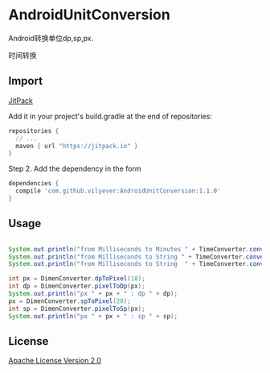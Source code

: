 # AndroidUnitConversion
Android转换单位dp,sp,px.

时间转换

## Import
[JitPack](https://jitpack.io/)

Add it in your project's build.gradle at the end of repositories:

```gradle
repositories {
  // ...
  maven { url "https://jitpack.io" }
}
```

Step 2. Add the dependency in the form

```gradle
dependencies {
  compile 'com.github.vilyever:AndroidUnitConversion:1.1.0'
}
```

## Usage
```java

System.out.println("from Milliseconds to Minutes " + TimeConverter.convertMillisecondsToMinutes(41891564l));
System.out.println("from Milliseconds to String " + TimeConverter.convertMillisecondsToString(41891564l, TimeConverter.TimeUnits.Hour, TimeConverter.TimeUnits.Millisecond));
System.out.println("from Milliseconds to String  " + TimeConverter.convertMillisecondsToString(41891564l, TimeConverter.TimeUnits.Hour, TimeConverter.TimeUnits.Millisecond));

int px = DimenConverter.dpToPixel(18);
int dp = DimenConverter.pixelToDp(px);
System.out.println("px " + px + " : dp " + dp);
px = DimenConverter.spToPixel(20);
int sp = DimenConverter.pixelToSp(px);
System.out.println("px " + px + " : sp " + sp);
```

## License
[Apache License Version 2.0](http://www.apache.org/licenses/LICENSE-2.0.txt)

